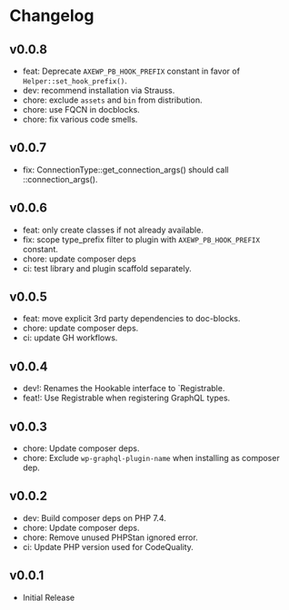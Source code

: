 # Changelog

## v0.0.8
* feat: Deprecate `AXEWP_PB_HOOK_PREFIX` constant in favor of `Helper::set_hook_prefix()`.
* dev: recommend installation via Strauss.
* chore: exclude `assets` and `bin` from distribution.
* chore: use FQCN in docblocks.
* chore: fix various code smells.

## v0.0.7
* fix: ConnectionType::get_connection_args() should call ::connection_args().

## v0.0.6
* feat: only create classes if not already available.
* fix: scope type_prefix filter to plugin with `AXEWP_PB_HOOK_PREFIX` constant.
* chore: update composer deps
* ci: test library and plugin scaffold separately.

## v0.0.5
* feat: move explicit 3rd party dependencies to doc-blocks.
* chore: update composer deps.
* ci: update GH workflows. 

## v0.0.4
* dev!: Renames the Hookable interface to `Registrable.
* feat!: Use Registrable when registering GraphQL types.

## v0.0.3
* chore: Update composer deps.
* chore: Exclude `wp-graphql-plugin-name` when installing as composer dep.

## v0.0.2
* dev: Build composer deps on PHP 7.4.
* chore: Update composer deps.
* chore: Remove unused PHPStan ignored error.
* ci: Update PHP version used for CodeQuality.

## v0.0.1
* Initial Release
